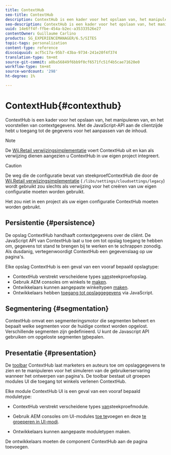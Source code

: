 ```yaml
---
title: ContextHub
seo-title: ContextHub
description: ContextHub is een kader voor het opslaan van, het manipuleren van, en het voorstellen van contextgegevens
seo-description: ContextHub is een kader voor het opslaan van, het manipuleren van, en het voorstellen van contextgegevens
uuid: 14e6ff4f-ffbe-454a-b2ec-a35333526e27
contentOwner: Guillaume Carlino
products: SG_EXPERIENCEMANAGER/6.5/SITES
topic-tags: personalization
content-type: reference
discoiquuid: acf5c17a-95b7-43ba-9734-241e20f4f374
translation-type: tm+mt
source-git-commit: a8ba56849f6bb9f0cf6571fc51f4b5cae71620e0
workflow-type: tm+mt
source-wordcount: '298'
ht-degree: 1%

---
```



# ContextHub{#contexthub}

ContextHub is een kader voor het opslaan van, het manipuleren van, en het voorstellen van contextgegevens. Met de JavaScript-API aan de clientzijde hebt u toegang tot de gegevens voor het aanpassen van de inhoud.

>[!NOTE]
>
>De [Wij.Retail verwijzingsimplementatie](/help/sites-developing/we-retail.md) voert ContextHub uit en kan als verwijzing dienen aangezien u ContextHub in uw eigen project integreert.

>[!CAUTION]
>
>De weg die de configuratie bevat van steekproefContextHub die door de [Wij.Retail verwijzingsimplementatie](/help/sites-developing/we-retail.md) ( `/libs/settings/cloudsettings/legacy`) wordt gebruikt zou slechts als verwijzing voor het creëren van uw eigen configuratie moeten worden gebruikt.
>
>Het zou niet in een project als uw eigen configuratie ContextHub moeten worden gebruikt.

## Persistentie {#persistence}

De opslag ContextHub handhaaft contextgegevens over de cliënt. De JavaScript API van ContextHub laat u toe om tot opslag toegang te hebben om, gegevens tot stand te brengen bij te werken en te schrappen zonodig. Als dusdanig, vertegenwoordigt ContextHub een gegevenslaag op uw pagina&#39;s.

Elke opslag ContextHub is een geval van een vooraf bepaald opslagtype:

* ContextHub verstrekt verscheidene types [van](/help/sites-developing/ch-samplestores.md)steekproefopslag.
* Gebruik AEM consoles om winkels te [maken](ch-configuring.md#creating-a-contexthub-store).
* Ontwikkelaars kunnen aangepaste winkeltypen [maken](/help/sites-developing/ch-extend.md#creating-custom-store-candidates).
* Ontwikkelaars hebben [toegang tot opslaggegevens](/help/sites-developing/ch-adding.md#interacting-with-contexthub-stores) via JavaScript.

## Segmentering {#segmentation}

ContextHub omvat een segmenteringsmotor die segmenten beheert en bepaalt welke segmenten voor de huidige context worden opgelost. Verschillende segmenten zijn gedefinieerd. U kunt de Javascript API gebruiken om opgeloste segmenten [te](/help/sites-developing/ch-adding.md#determining-resolved-contexthub-segments)bepalen.

## Presentatie {#presentation}

De [toolbar](/help/sites-authoring/ch-previewing.md) ContextHub laat marketers en auteurs toe om opslaggegevens te zien en te manipuleren voor het simuleren van de gebruikerservaring wanneer het ontwerpen van pagina&#39;s. De toolbar bestaat uit groepen modules UI die toegang tot winkels verlenen ContextHub.

Elke module ContextHub UI is een geval van een vooraf bepaald moduletype:

* ContextHub verstrekt verscheidene types [van](/help/sites-developing/ch-samplemodules.md)steekproefmodule.
* Gebruik AEM consoles om UI-modules [toe te](ch-configuring.md#adding-a-ui-module)voegen en deze [te groeperen in UI-modi](ch-configuring.md#adding-a-ui-mode).

* Ontwikkelaars kunnen aangepaste moduletypen [](/help/sites-developing/ch-extend.md#creating-contexthub-ui-module-types)maken.

De ontwikkelaars moeten de component ContextHub aan de pagina [](/help/sites-developing/ch-adding.md)toevoegen.
